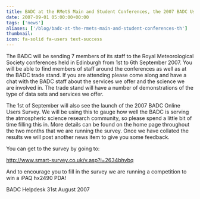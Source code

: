 ```yaml
---
title: BADC at the RMetS Main and Student Conferences, the 2007 BADC Users Survey and a Chance to win a PD
date: 2007-09-01 05:00:00+00:00
tags: ['news']
aliases: ['/blog/badc-at-the-rmets-main-and-student-conferences-th']
thumbnail: 
icon: fa-solid fa-users text-success
---
```


The BADC will be sending 7 members of its staff to the Royal Meteorological Society conferences held in Edinburgh from 1st to 6th September 2007. You will be able to find members of staff around the conferences as well as at the BADC trade stand. If you are attending please come along and have a chat with the BADC staff about the services we offer and the science we are involved in. The trade stand will have a number of demonstrations of the type of data sets and services we offer.

The 1st of September will also see the launch of the 2007 BADC Online Users Survey. We will be using this to gauge how well the BADC is serving the atmospheric science research community, so please spend a little bit of time filling this in. More details can be found on the home page throughout the two months that we are running the survey. Once we have collated the results we will post another news item to give you some feedback.

You can get to the survey by going to:

<http://www.smart-survey.co.uk/v.asp?i=2634bhvbq>

And to encourage you to fill in the survey we are running a competition to win a iPAQ hx2490 PDA!

BADC Helpdesk
31st August 2007
